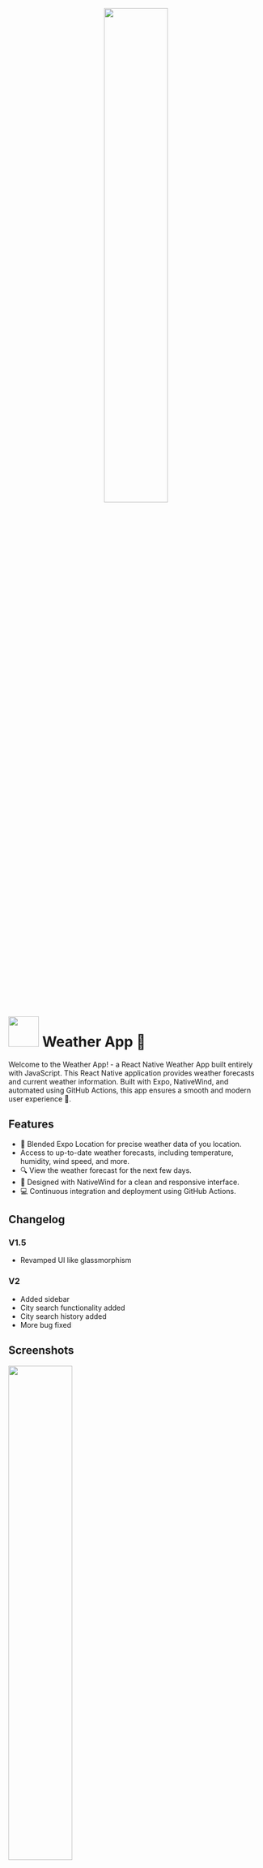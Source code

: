 <p align="center">
    <img src="https://camo.githubusercontent.com/34c36040fc5717eee8a5801f2d1702871f58b1f3c0c04ee64c2a68b299e2e407/68747470733a2f2f626d63646e2e6e6c2f6173736574732f776561746865722d69636f6e732f76332e302f66696c6c2f7376672f706172746c792d636c6f7564792d6461792e737667" width="50%" />
</p>

# <img src="https://camo.githubusercontent.com/5e6c9705a71afe63cb5cc1253dc9544cc35e098a4105f4e5f37b16ffaf580f7b/68747470733a2f2f626d63646e2e6e6c2f6173736574732f776561746865722d69636f6e732f76332e302f66696c6c2f7376672f7261696e2e737667" width="60" />  Weather App 📱

Welcome to the Weather App! - a React Native Weather App built entirely with JavaScript. This React Native application provides weather forecasts and current weather information. Built with Expo, NativeWind, and automated using GitHub Actions, this app ensures a smooth and modern user experience 🚀.

## Features
- 📍 Blended Expo Location for precise weather data of you location. <br>
-  Access to up-to-date weather forecasts, including temperature, humidity, wind speed, and more. <br>
- 🔍 View the weather forecast for the next few days. <br>
- 🌈 Designed with NativeWind for a clean and responsive interface. <br>
- 💻 Continuous integration and deployment using GitHub Actions. <br>

## Changelog
### V1.5
- Revamped UI like glassmorphism

### V2
- Added sidebar
- City search functionality added
- City search history added
- More bug fixed

## Screenshots
<img src="/Screenshots/Screenshot-1.5-1.jpg" width="50%" />
<img src="/Screenshots/Screenshot-1.5-2.jpg" width="50%" />

## Setup and Run locally
To set up and run the Weather App locally, follow these steps:

### Prerequisites
- Node.js (recommended version 20.x)
- Expo CLI (install using `npm install -g expo-cli`)
- ADB drivers
- USB debugging turned on on your phone's developer options
- Git (for cloning the repository)

### Clone the Repository
```
git clone https://github.com/Shubhendu-Maharana/Weather.git
cd weather
```

### Install dependencies
```
npm i
```

### Setup API KEY
Write you API KEY genereated from [here](https://www.weatherapi.com/) into ".env" file
or
Run this command:
```
echo "EXPO_PUBLIC_API_KEY=YOUR_API_KEY" > .env
```
Replace "YOUR_API_KEY" with your KEY.

### Setup your phone
- Make sure USB debugging is turned on.
- Connect your phone to laptop/PC using data cable
- Now run this command:
```
adb devices
```
Now copy your device name. Then run this:
```
adb -s <device_name> reverse tcp:8081 tcp:8081
```

### Run
- Now run this command:
```
npx expo start --android
```

### Enjoy :)

## Installation (Only for Android devices right now)
To get started with the Weather App, follow these steps:
- Download latest release from Release section of this repo
- Install as normal apk file

## Feedback
Download the app 📱 now on from the Release section and let me know what you think. I truly value your feedback and support—it makes a huge difference to me. Thank you for taking the time to check out my Weather App project!

## 👋 Developer
- [Shubhendu Maharana](https://github.com/Shubhendu-Maharana)

## Contact
For any questions or feedback, please contact maharanasubhendu3@gmail.com

